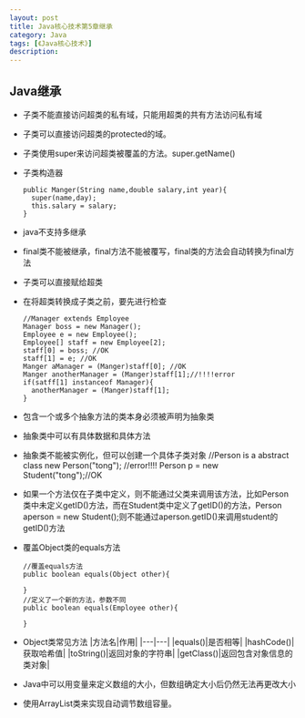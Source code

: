 ```yaml
---
layout: post
title: Java核心技术第5章继承
category: Java
tags: [《Java核心技术》]
description:
---
```

## Java继承
* 子类不能直接访问超类的私有域，只能用超类的共有方法访问私有域
* 子类可以直接访问超类的protected的域。
* 子类使用super来访问超类被覆盖的方法。super.getName()
* 子类构造器

      public Manger(String name,double salary,int year){
        super(name,day);
        this.salary = salary;
      }
* java不支持多继承
* final类不能被继承，final方法不能被覆写，final类的方法会自动转换为final方法
* 子类可以直接赋给超类
* 在将超类转换成子类之前，要先进行检查

      //Manager extends Employee
      Manager boss = new Manager();
      Employee e = new Employee();
      Employee[] staff = new Employee[2];
      staff[0] = boss; //OK
      staff[1] = e; //OK
      Manger aManager = (Manger)staff[0]; //OK
      Manger anotherManager = (Manger)staff[1];//!!!!error
      if(satff[1] instanceof Manager){
        anotherManager = (Manger)staff[1];
      }

* 包含一个或多个抽象方法的类本身必须被声明为抽象类
* 抽象类中可以有具体数据和具体方法
* 抽象类不能被实例化，但可以创建一个具体子类对象
      //Person is a abstract class
      new Person("tong"); //error!!!!
      Person p = new Student("tong");//OK
* 如果一个方法仅在子类中定义，则不能通过父类来调用该方法，比如Person类中未定义getID()方法，而在Student类中定义了getID()的方法，Person aperson = new Student();则不能通过aperson.getID()来调用student的getID()方法
* 覆盖Object类的equals方法

      //覆盖equals方法
      public boolean equals(Object other){

      }
      //定义了一个新的方法，参数不同
      public boolean equals(Employee other){

      }

* Object类常见方法
|方法名|作用|
|---|---|
|equals()|是否相等|
|hashCode()|获取哈希值|
|toString()|返回对象的字符串|
|getClass()|返回包含对象信息的类对象|

* Java中可以用变量来定义数组的大小，但数组确定大小后仍然无法再更改大小
* 使用ArrayList类来实现自动调节数组容量。

